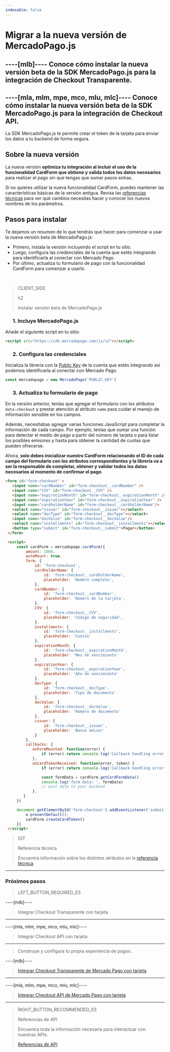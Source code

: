 ```yaml
---
indexable: false  
---
```


# Migrar a la nueva versión de MercadoPago.js

----[mlb]----
Conoce cómo instalar la **nueva versión beta de la SDK MercadoPago.js para la integración de Checkout Transparente**. 
------------ 
----[mla, mlm, mpe, mco, mlu, mlc]---- 
Conoce cómo instalar la **nueva versión beta de la SDK MercadoPago.js para la integración de Checkout API**. 
------------ 

La SDK MercadoPago.js te permite crear el token de la tarjeta para enviar los datos a tu backend de forma segura.

## Sobre la nueva versión

La nueva versión **optimiza tu integración al incluir el uso de la funcionalidad CardForm que obtiene y valida todos los datos necesarios** para realizar el pago sin que tengas que sumar pasos extras. 

Si no quieres utilizar la nueva funcionalidad CardForm, puedes mantener las características básicas de la versión antigua. Revisa las [referencias técnicas](https://github.com/mercadopago/sdk-js) para ver qué cambios necesitas hacer y conocer los nuevos nombres de los parámetros. 

## Pasos para instalar

Te dejamos un resumen de lo que tendrás que hacer para comenzar a usar la nueva versión beta de MercadoPago.js:

* Primero, instala la versión incluyendo el script en tu sitio. 
* Luego, configura las credenciales de la cuenta que estés integrando para identificarla al conectar con Mercado Pago.
* Por último, actualiza tu formulario de pago con la funcionalidad CardForm para comenzar a usarlo.

<br>

> CLIENT_SIDE
>
> h2
>
> Instalar versión beta de MercadoPago.js

### &nbsp;&nbsp;&nbsp;&nbsp;&nbsp;&nbsp;1. Incluye MercadoPago.js

Añade el siguiente script en tu sitio:

```html
<script src="https://sdk.mercadopago.com/js/v2"></script>
```

### &nbsp;&nbsp;&nbsp;&nbsp;&nbsp;&nbsp;2. Configura las credenciales

Inicializa la librería con la [Public Key]([FAKER][CREDENTIALS][URL]) de la cuenta que estés integrando así podemos identificarla al conectar con Mercado Pago.

```javascript
const mercadopago = new MercadoPago('PUBLIC_KEY')
```

### &nbsp;&nbsp;&nbsp;&nbsp;&nbsp;&nbsp;3. Actualiza tu formulario de pago

En la versión anterior, tenías que agregar el formulario con los atributos `data-checkout` y prestar atención al atributo `name` para cuidar el manejo de información sensible en los campos. 

Además, necesitabas agregar varias funciones JavaScript para completar la información de cada campo. Por ejemplo, tenías que sumar una función para detectar el medio de pago a partir del número de tarjeta o para listar los posibles emisores y hasta para obtener la cantidad de cuotas que pueden ofrecerse.

Ahora, **solo debes inicializar nuestro CardForm relacionando el ID de cada campo del formulario con los atributos correspondientes y la librería va a ser la responsable de completar, obtener y validar todos los datos necesarios al momento de confirmar el pago**.

```html
<form id="form-checkout" >
   <input name="cardNumber" id="form-checkout__cardNumber" />
   <input name="CVV" id="form-checkout__CVV" />
   <input name="expirationMonth" id="form-checkout__expirationMonth" />
   <input name="expirationYear" id="form-checkout__expirationYear" />
   <input name="cardholderName" id="form-checkout__cardholderName"/>
   <select name="issuer" id="form-checkout__issuer"></select>
   <select name="docType" id="form-checkout__docType"></select>
   <input name="docValue" id="form-checkout__docValue"/>
   <select name="installments" id="form-checkout__installments"></select>
   <button type="submit" id="form-checkout__submit">Pagar</button>
 </form>

 <script>
     const cardForm = mercadopago.cardForm({
         amount: 1000,
         autoMount: true,
         form: {
             id: 'form-checkout',
             cardholderName: {
                 id: 'form-checkout__cardholderName',
                 placeholder: 'Nombre completo',
             },
             cardNumber: {
                 id: 'form-checkout__cardNumber',
                 placeholder: 'Número de la tarjeta',
             },
             CVV: {
                 id: 'form-checkout__CVV',
                 placeholder: 'Código de seguridad',
             },
             installments: {
                 id: 'form-checkout__installments',
                 placeholder: 'Cuotas'
             },
             expirationMonth: {
                 id: 'form-checkout__expirationMonth',
                 placeholder: 'Mes de vencimiento'
             },
             expirationYear: {
                 id: 'form-checkout__expirationYear',
                 placeholder: 'Año de vencimiento'
             },
             docType: {
                 id: 'form-checkout__docType',
                 placeholder: 'Tipo de documento'
             },
             docValue: {
                 id: 'form-checkout__docValue',
                 placeholder: 'Número de documento'
             },
             issuer: {
                 id: 'form-checkout__issuer',
                 placeholder: 'Banco emisor'
             }
         },
         callbacks: {
            onFormMounted: function(error) {
                if (error) return console.log('Callback handling error ', error);
            },
            onCardTokenReceived: function(error, token) {
                if (error) return console.log('Callback handling error ', error);

                const formData = cardForm.getCardFormData()
                console.log('form Data: ', formData)
                // post data to your backend
            },
        }
     })

     document.getElementById('form-checkout').addEventListener('submit', function(e) {
         e.preventDefault();
         cardForm.createCardToken()
     })
 </script>
```


> GIT
> 
> Referencia técnica
> 
> Encuentra información sobre los distintos atributos en la [referencia técnica](https://github.com/mercadopago/sdk-js).

---
### Próximos pasos

> LEFT_BUTTON_REQUIRED_ES
>
----[mlb]----
> Integrar Checkout Transparente con tarjeta
------------
----[mla, mlm, mpe, mco, mlu, mlc]----
> Integrar Checkout API con tarjeta
------------
>
> Construye y configura tu propia experiencia de pagos.
>
----[mlb]----
> [Integrar Checkout Transparente de Mercado Pago con tarjeta](https://www.mercadopago[FAKER][URL][DOMAIN]/developers/es/guides/online-payments/checkout-api/receiving-payment-by-card/)
------------
----[mla, mlm, mpe, mco, mlu, mlc]----
> [Integrar Checkout API de Mercado Pago con tarjeta](https://www.mercadopago[FAKER][URL][DOMAIN]/developers/es/guides/online-payments/checkout-api/receiving-payment-by-card/)
------------

> RIGHT_BUTTON_RECOMMENDED_ES
>
> Referencias de API
>
> Encuentra toda la información necesaria para interactuar con nuestras APIs.
>
> [Referencias de API](https://www.mercadopago[FAKER][URL][DOMAIN]/developers/es/reference/)

